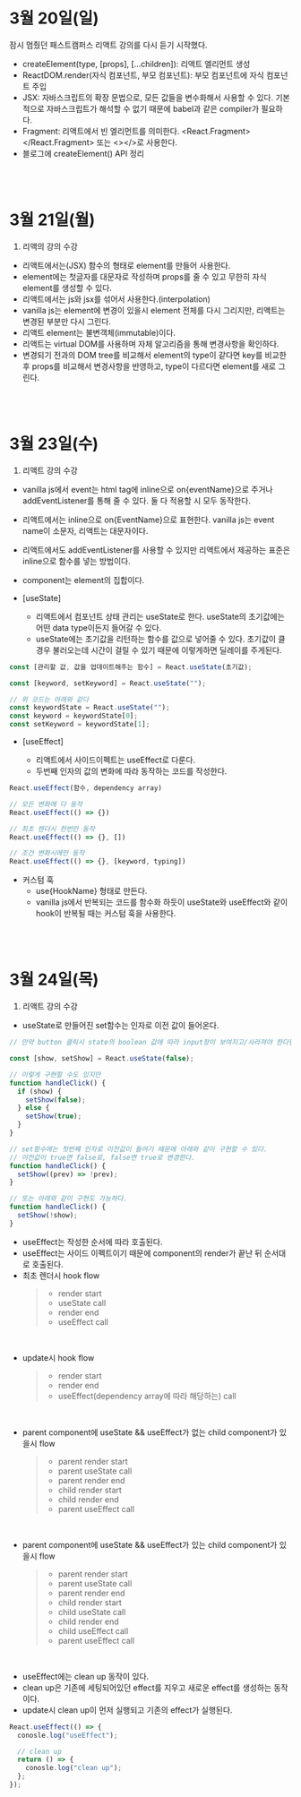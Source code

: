 # 3월 20일(일)

잠시 멈췄던 패스트캠퍼스 리액트 강의를 다시 듣기 시작했다.

- createElement(type, [props], [...children]): 리액트 엘리먼트 생성
- ReactDOM.render(자식 컴포넌트, 부모 컴포넌트): 부모 컴포넌트에 자식 컴포넌트 주입
- JSX: 자바스크립트의 확장 문법으로, 모든 값들을 변수화해서 사용할 수 있다. 기본적으로 자바스크립트가 해석할 수 없기 때문에 babel과 같은 compiler가 필요하다.
- Fragment: 리액트에서 빈 엘리먼트를 의미한다. <React.Fragment></React.Fragment> 또는 <></>로 사용한다.
- 블로그에 createElement() API 정리

<br /><br />

# 3월 21일(월)

1. 리액의 강의 수강

- 리액트에서는(JSX) 함수의 형태로 element를 만들어 사용한다.
- element에는 첫글자를 대문자로 작성하며 props를 줄 수 있고 무한히 자식 element를 생성할 수 있다.
- 리액트에서는 js와 jsx를 섞어서 사용한다.(interpolation)
- vanilla js는 element에 변경이 있을시 element 전체를 다시 그리지만, 리액트는 변경된 부분만 다시 그린다.
- 리액트 element는 불변객체(immutable)이다.
- 리액트는 virtual DOM를 사용하며 자체 알고리즘을 통해 변경사항을 확인하다.
- 변경되기 전과의 DOM tree를 비교해서 element의 type이 같다면 key를 비교한 후 props를 비교해서 변경사항을 반영하고, type이 다르다면 element를 새로 그린다.

<br /><br />

# 3월 23일(수)

1. 리액트 강의 수강

- vanilla js에서 event는 html tag에 inline으로 on{eventName}으로 주거나 addEventListener를 통해 줄 수 있다. 둘 다 적용할 시 모두 동작한다.

- 리액트에서는 inline으로 on{EventName}으로 표현한다. vanilla js는 event name이 소문자, 리액트는 대문자이다.

- 리액트에서도 addEventListener를 사용할 수 있지만 리액트에서 제공하는 표준은 inline으로 함수를 넣는 방법이다.
- component는 element의 집합이다.

- [useState]

  - 리액트에서 컴포넌트 상태 관리는 useState로 한다. useState의 초기값에는 어떤 data type이든지 들어갈 수 있다.
  - useState에는 초기값을 리턴하는 함수를 값으로 넣어줄 수 있다. 초기값이 클경우 불러오는데 시간이 걸릴 수 있기 때문에 이렇게하면 딜레이를 주게된다.

```javascript
const [관리할 값, 값을 업데이트해주는 함수] = React.useState(초기값);

const [keyword, setKeyword] = React.useState("");

// 위 코드는 아래와 같다
const keywordState = React.useState("");
const keyword = keywordState[0];
const setKeyword = keywordState[1];
```

- [useEffect]

  - 리액트에서 사이드이펙트는 useEffect로 다룬다.
  - 두번째 인자의 값의 변화에 따라 동작하는 코드를 작성한다.

```javascript
React.useEffect(함수, dependency array)

// 모든 변화에 다 동작
React.useEffect(() => {})

// 최초 렌더시 한번만 동작
React.useEffect(() => {}, [])

// 조건 변화시에만 동작
React.useEffect(() => {}, [keyword, typing])

```

- 커스텀 훅
  - use{HookName} 형태로 만든다.
  - vanilla js에서 반복되는 코드를 함수화 하듯이 useState와 useEffect와 같이 hook이 반복될 때는 커스텀 훅을 사용한다.

<br /><br />

# 3월 24일(목)

1. 리액트 강의 수강

- useState로 만들어진 set함수는 인자로 이전 값이 들어온다.

```javascript
// 만약 button 클릭시 state의 boolean 값에 따라 input창이 보여지고/사라져야 한다면

const [show, setShow] = React.useState(false);

// 이렇게 구현할 수도 있지만
function handleClick() {
  if (show) {
    setShow(false);
  } else {
    setShow(true);
  }
}

// set함수에는 첫번째 인자로 이전값이 들어기 때문에 아래와 같이 구현할 수 있다.
// 이전값이 true면 false로, false면 true로 변경한다.
function handleClick() {
  setShow((prev) => !prev);
}

// 또는 아래와 같이 구현도 가능하다.
function handleClick() {
  setShow(!show);
}
```

- useEffect는 작성한 순서에 따라 호출된다.
- useEffect는 사이드 이펙트이기 때문에 component의 render가 끝난 뒤 순서대로 호출된다.
- 최초 렌더시 hook flow
  > - render start
  > - useState call
  > - render end
  > - useEffect call

<br />

- update시 hook flow
  > - render start
  > - render end
  > - useEffect(dependency array에 따라 해당하는) call

<br />

- parent component에 useState && useEffect가 없는 child component가 있을시 flow
  > - parent render start
  > - parent useState call
  > - parent render end
  > - child render start
  > - child render end
  > - parent useEffect call

<br />
 
- parent component에 useState && useEffect가 있는 child component가 있을시 flow
  > - parent render start
  > - parent useState call
  > - parent render end
  > - child render start
  > - child useState call
  > - child render end
  > - child useEffect call
  > - parent useEffect call

<br />

- useEffect에는 clean up 동작이 있다.
- clean up은 기존에 세팅되어있던 effect를 지우고 새로운 effect를 생성하는 동작이다.
- update시 clean up이 먼저 실행되고 기존의 effect가 실행된다.

```javascript
React.useEffect(() => {
  conosle.log("useEffect");

  // clean up
  return () => {
    conosle.log("clean up");
  };
});
```
